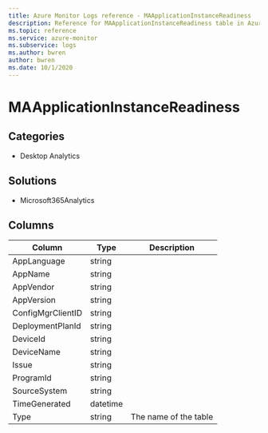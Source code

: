 ```yaml
---
title: Azure Monitor Logs reference - MAApplicationInstanceReadiness
description: Reference for MAApplicationInstanceReadiness table in Azure Monitor Logs.
ms.topic: reference
ms.service: azure-monitor
ms.subservice: logs
ms.author: bwren
author: bwren
ms.date: 10/1/2020
---
```


# MAApplicationInstanceReadiness

 

## Categories

- Desktop Analytics
## Solutions

- Microsoft365Analytics




## Columns

|Column|Type|Description|
|---|---|---|
|AppLanguage|string||
|AppName|string||
|AppVendor|string||
|AppVersion|string||
|ConfigMgrClientID|string||
|DeploymentPlanId|string||
|DeviceId|string||
|DeviceName|string||
|Issue|string||
|ProgramId|string||
|SourceSystem|string||
|TimeGenerated|datetime||
|Type|string|The name of the table|
